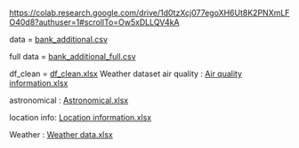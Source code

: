 https://colab.research.google.com/drive/1d0tzXcj077egoXH6Ut8K2PNXmLFO40d8?authuser=1#scrollTo=Ow5xDLLQV4kA

data = [bank_additional.csv](https://github.com/coding4vinayak/coding4vinayak.github.io/files/13884917/bank_additional.csv)

full data = [bank_additional_full.csv](https://github.com/coding4vinayak/coding4vinayak.github.io/files/13888580/bank_additional_full.csv)

df_clean = [df_clean.xlsx](https://github.com/coding4vinayak/coding4vinayak.github.io/files/13889386/df_clean.xlsx)
Weather dataset 
air quality : [Air quality information.xlsx](https://github.com/coding4vinayak/coding4vinayak.github.io/files/13919142/Air.quality.information.xlsx)

astronomical : [Astronomical.xlsx](https://github.com/coding4vinayak/coding4vinayak.github.io/files/13919146/Astronomical.xlsx)

location info: [Location information.xlsx](https://github.com/coding4vinayak/coding4vinayak.github.io/files/13919152/Location.information.xlsx)

Weather : [Weather data.xlsx](https://github.com/coding4vinayak/coding4vinayak.github.io/files/13919154/Weather.data.xlsx)
